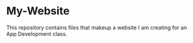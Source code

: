 # My-Website
This repository contains files that makeup a website I am creating for an App Development class.
